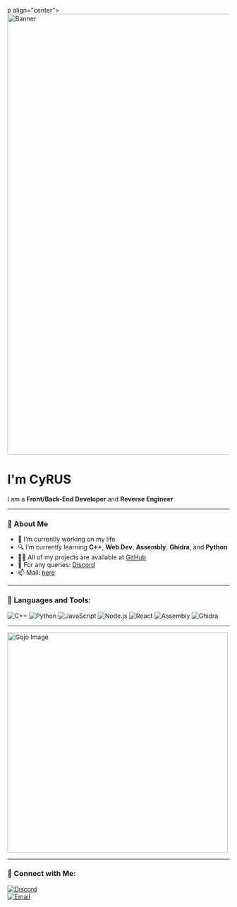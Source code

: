 p align="center">
  <img src="banner.gif" alt="Banner" width="1000">
</p>




# I'm CyRUS  
I am a **Front/Back-End Developer** and **Reverse Engineer**

---

### 📝 About Me
- 🔭 I’m currently working on my life.
- 🔍 I’m currently learning **C++**, **Web Dev**, **Assembly**, **Ghidra**, and **Python**
- 👨‍💻 All of my projects are available at [GitHub](https://github.com/CyRUS-wq)
- 💬 For any queries: [Discord](https://discord.gg/Q9K5bFS8)
- 📫 Mail: [here](arun3thakur11112@gmail.com@gmail.com)

---

### 🔧 Languages and Tools:
![C++](https://img.shields.io/badge/-C++-00599C?&logo=C++)
![Python](https://img.shields.io/badge/-Python-000?&logo=Python)
![JavaScript](https://img.shields.io/badge/-JavaScript-F7DF1E?&logo=javascript)
![Node.js](https://img.shields.io/badge/-Node.js-339933?&logo=Node.js)
![React](https://img.shields.io/badge/-React-61DAFB?&logo=React)
![Assembly](https://img.shields.io/badge/-Assembly-lightgrey)
![Ghidra](https://img.shields.io/badge/-Ghidra-orange)

---

<p align="left">
  <img src="gojo.JPG" alt="Gojo Image" width="500">
</p>

---

### 💬 Connect with Me:
[![Discord](https://img.shields.io/badge/Celestia-lightgrey?logo=discord)](https://discord.gg/Q9K5bFS8)  
[![Email](https://img.shields.io/badge/Email-blue?logo=gmail)](mailto:arun3thakur11112@gmail.com)
